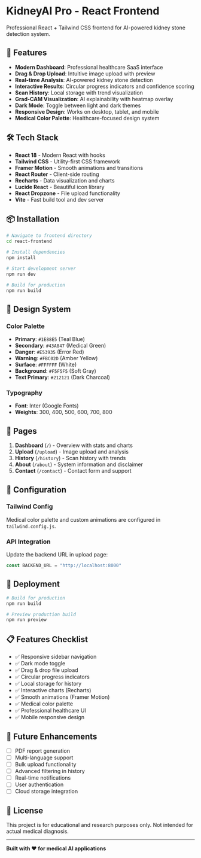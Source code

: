 # KidneyAI Pro - React Frontend

Professional React + Tailwind CSS frontend for AI-powered kidney stone detection system.

## 🚀 Features

- **Modern Dashboard**: Professional healthcare SaaS interface
- **Drag & Drop Upload**: Intuitive image upload with preview
- **Real-time Analysis**: AI-powered kidney stone detection
- **Interactive Results**: Circular progress indicators and confidence scoring
- **Scan History**: Local storage with trend visualization
- **Grad-CAM Visualization**: AI explainability with heatmap overlay
- **Dark Mode**: Toggle between light and dark themes
- **Responsive Design**: Works on desktop, tablet, and mobile
- **Medical Color Palette**: Healthcare-focused design system

## 🛠️ Tech Stack

- **React 18** - Modern React with hooks
- **Tailwind CSS** - Utility-first CSS framework
- **Framer Motion** - Smooth animations and transitions
- **React Router** - Client-side routing
- **Recharts** - Data visualization and charts
- **Lucide React** - Beautiful icon library
- **React Dropzone** - File upload functionality
- **Vite** - Fast build tool and dev server

## 📦 Installation

```bash
# Navigate to frontend directory
cd react-frontend

# Install dependencies
npm install

# Start development server
npm run dev

# Build for production
npm run build
```

## 🎨 Design System

### Color Palette
- **Primary**: `#1E88E5` (Teal Blue)
- **Secondary**: `#43A047` (Medical Green)
- **Danger**: `#E53935` (Error Red)
- **Warning**: `#FBC02D` (Amber Yellow)
- **Surface**: `#FFFFFF` (White)
- **Background**: `#F5F5F5` (Soft Gray)
- **Text Primary**: `#212121` (Dark Charcoal)

### Typography
- **Font**: Inter (Google Fonts)
- **Weights**: 300, 400, 500, 600, 700, 800

## 📱 Pages

1. **Dashboard** (`/`) - Overview with stats and charts
2. **Upload** (`/upload`) - Image upload and analysis
3. **History** (`/history`) - Scan history with trends
4. **About** (`/about`) - System information and disclaimer
5. **Contact** (`/contact`) - Contact form and support

## 🔧 Configuration

### Tailwind Config
Medical color palette and custom animations are configured in `tailwind.config.js`.

### API Integration
Update the backend URL in upload page:
```javascript
const BACKEND_URL = "http://localhost:8000"
```

## 🚀 Deployment

```bash
# Build for production
npm run build

# Preview production build
npm run preview
```

## 📋 Features Checklist

- ✅ Responsive sidebar navigation
- ✅ Dark mode toggle
- ✅ Drag & drop file upload
- ✅ Circular progress indicators
- ✅ Local storage for history
- ✅ Interactive charts (Recharts)
- ✅ Smooth animations (Framer Motion)
- ✅ Medical color palette
- ✅ Professional healthcare UI
- ✅ Mobile responsive design

## 🔮 Future Enhancements

- [ ] PDF report generation
- [ ] Multi-language support
- [ ] Bulk upload functionality
- [ ] Advanced filtering in history
- [ ] Real-time notifications
- [ ] User authentication
- [ ] Cloud storage integration

## 📄 License

This project is for educational and research purposes only. Not intended for actual medical diagnosis.

---

**Built with ❤️ for medical AI applications**